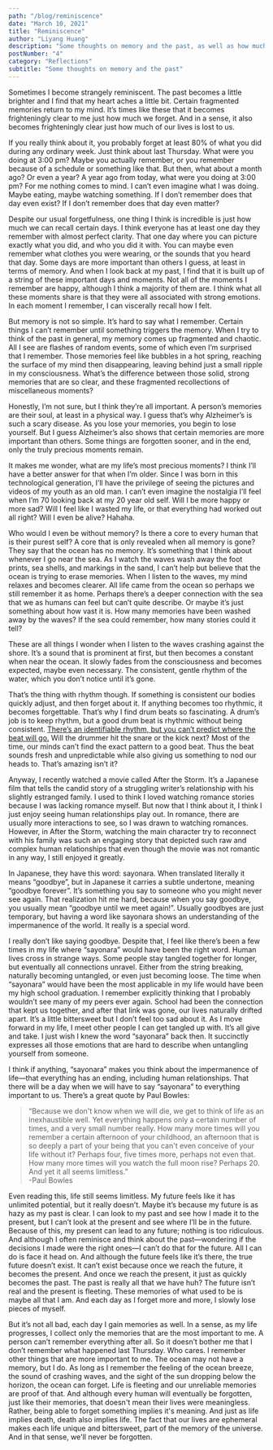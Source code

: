 ```yaml
---
path: "/blog/reminiscence"
date: "March 10, 2021"
title: "Reminiscence"
author: "Liyang Huang"
description: "Some thoughts on memory and the past, as well as how much we forget, with some tangents about music, rhythm, and learning how to say goodbye."
postNumber: "4"
category: "Reflections"
subtitle: "Some thoughts on memory and the past"
---
```


Sometimes I become strangely reminiscent. The past becomes a little brighter and I find that my heart aches a little bit. Certain fragmented memories return to my mind. It’s times like these that it becomes frighteningly clear to me just how much we forget. And in a sense, it also becomes frighteningly clear just how much of our lives is lost to us.

If you really think about it, you probably forget at least 80% of what you did during any ordinary week. Just think about last Thursday. What were you doing at 3:00 pm? Maybe you actually remember, or you remember because of a schedule or something like that. But then, what about a month ago? Or even a year? A year ago from today, what were you doing at 3:00 pm? For me nothing comes to mind. I can’t even imagine what I was doing. Maybe eating, maybe watching something. If I don’t remember does that day even exist? If I don’t remember does that day even matter?

Despite our usual forgetfulness, one thing I think is incredible is just how much we can recall certain days. I think everyone has at least one day they remember with almost perfect clarity. That one day where you can picture exactly what you did, and who you did it with. You can maybe even remember what clothes you were wearing, or the sounds that you heard that day. Some days are more important than others I guess, at least in terms of memory. And when I look back at my past, I find that it is built up of a string of these important days and moments. Not all of the moments I remember are happy, although I think a majority of them are. I think what all these moments share is that they were all associated with strong emotions. In each moment I remember, I can viscerally recall how I felt. 

But memory is not so simple. It’s hard to say what I remember. Certain things I can’t remember until something triggers the memory. When I try to think of the past in general, my memory comes up fragmented and chaotic. All I see are flashes of random events, some of which even I’m surprised that I remember. Those memories feel like bubbles in a hot spring, reaching the surface of my mind then disappearing, leaving behind just a small ripple in my consciousness. What’s the difference between those solid, strong memories that are so clear, and these fragmented recollections of miscellaneous moments?

Honestly, I’m not sure, but I think they’re all important. A person’s memories are their soul, at least in a physical way. I guess that’s why Alzheimer’s is such a scary disease. As you lose your memories, you begin to lose yourself. But I guess Alzheimer’s also shows that certain memories are more important than others. Some things are forgotten sooner, and in the end, only the truly precious moments remain. 

It makes me wonder, what are my life’s most precious moments? I think I’ll have a better answer for that when I’m older. Since I was born in this technological generation, I’ll have the privilege of seeing the pictures and videos of my youth as an old man. I can’t even imagine the nostalgia I’ll feel when I’m 70 looking back at my 20 year old self. Will I be more happy or more sad? Will I feel like I wasted my life, or that everything had worked out all right? Will I even be alive? Hahaha.

Who would I even be without memory? Is there a core to every human that is their purest self? A core that is only revealed when all memory is gone? They say that the ocean has no memory. It’s something that I think about whenever I go near the sea. As I watch the waves wash away the foot prints, sea shells, and markings in the sand, I can’t help but believe that the ocean is trying to erase memories. When I listen to the waves, my mind relaxes and becomes clearer. All life came from the ocean so perhaps we still remember it as home. Perhaps there’s a deeper connection with the sea that we as humans can feel but can’t quite describe. Or maybe it’s just something about how vast it is. How many memories have been washed away by the waves? If the sea could remember, how many stories could it tell? 

These are all things I wonder when I listen to the waves crashing against the shore. It’s a sound that is prominent at first, but then becomes a constant when near the ocean. It slowly fades from the consciousness and becomes expected, maybe even necessary. The consistent, gentle rhythm of the water, which you don’t notice until it’s gone. 

That’s the thing with rhythm though. If something is consistent our bodies quickly adjust, and then forget about it. If anything becomes too rhythmic, it becomes forgettable. That’s why I find drum beats so fascinating. A drum’s job is to keep rhythm, but a good drum beat is rhythmic without being consistent. [There’s an identifiable rhythm, but you can’t predict where the beat will go.](https://www.youtube.com/watch?v=k8gx-C7GCGU) Will the drummer hit the snare or the kick next? Most of the time, our minds can’t find the exact pattern to a good beat. Thus the beat sounds fresh and unpredictable while also giving us something to nod our heads to. That’s amazing isn’t it?

Anyway, I recently watched a movie called After the Storm. It’s a Japanese film that tells the candid story of a struggling writer’s relationship with his slightly estranged family. I used to think I loved watching romance stories because I was lacking romance myself. But now that I think about it, I think I just enjoy seeing human relationships play out. In romance, there are usually more interactions to see, so I was drawn to watching romances. However, in After the Storm, watching the main character try to reconnect with his family was such an engaging story that depicted such raw and complex human relationships that even though the movie was not romantic in any way, I still enjoyed it greatly. 

In Japanese, they have this word: sayonara. When translated literally it means “goodbye”, but in Japanese it carries a subtle undertone, meaning “goodbye forever”. It’s something you say to someone who you might never see again. That realization hit me hard, because when you say goodbye, you usually mean “goodbye until we meet again!”. Usually goodbyes are just temporary, but having a word like sayonara shows an understanding of the impermanence of the world. It really is a special word.

I really don’t like saying goodbye. Despite that, I feel like there’s been a few times in my life where “sayonara” would have been the right word. Human lives cross in strange ways. Some people stay tangled together for longer, but eventually all connections unravel. Either from the string breaking, naturally becoming untangled, or even just becoming loose. The time when “sayonara” would have been the most applicable in my life would have been my high school graduation. I remember explicitly thinking that I probably wouldn’t see many of my peers ever again. School had been the connection that kept us together, and after that link was gone, our lives naturally drifted apart. It’s a little bittersweet but I don’t feel too sad about it. As I move forward in my life, I meet other people I can get tangled up with. It’s all give and take. I just wish I knew the word “sayonara” back then. It succinctly expresses all those emotions that are hard to describe when untangling yourself from someone.

I think if anything, “sayonara” makes you think about the impermanence of life—that everything has an ending, including human relationships. That there will be a day when we will have to say “sayonara” to everything important to us. There’s a great quote by Paul Bowles:

> “Because we don't know when we will die, we get to think of life as an inexhaustible well. Yet everything happens only a certain number of times, and a very small number really. How many more times will you remember a certain afternoon of your childhood, an afternoon that is so deeply a part of your being that you can't even conceive of your life without it? Perhaps four, five times more, perhaps not even that. How many more times will you watch the full moon rise? Perhaps 20. And yet it all seems limitless.”  
-Paul Bowles

Even reading this, life still seems limitless. My future feels like it has unlimited potential, but it really doesn’t. Maybe it’s because my future is as hazy as my past is clear. I can look to my past and see how I made it to the present, but I can’t look at the present and see where I’ll be in the future. Because of this, my present can lead to any future; nothing is too ridiculous. And although I often reminisce and think about the past—wondering if the decisions I made were the right ones—I can’t do that for the future. All I can do is face it head on. And although the future feels like it’s there, the true future doesn’t exist. It can’t exist because once we reach the future, it becomes the present. And once we reach the present, it just as quickly becomes the past. The past is really all that we have huh? The future isn’t real and the present is fleeting. These memories of what used to be is maybe all that I am. And each day as I forget more and more, I slowly lose pieces of myself. 

But it’s not all bad, each day I gain memories as well. In a sense, as my life progresses, I collect only the memories that are the most important to me. A person can’t remember everything after all. So it doesn’t bother me that I don’t remember what happened last Thursday. Who cares. I remember other things that are more important to me. The ocean may not have a memory, but I do. As long as I remember the feeling of the ocean breeze, the sound of crashing waves, and the sight of the sun dropping below the horizon, the ocean can forget. Life is fleeting and our unreliable memories are proof of that. And although every human will eventually be forgotten, just like their memories, that doesn't mean their lives were meaningless. Rather, being able to forget something implies it's meaning. And just as life implies death, death also implies life. The fact that our lives are ephemeral makes each life unique and bittersweet, part of the memory of the universe. And in that sense, we'll never be forgotten.